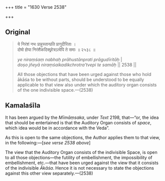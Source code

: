 +++
title = "1630 Verse 2538"

+++
## Original 
>
> ये निरंशं नभः प्राहुस्तान्प्रति प्रागुदीरिताः ।  
> दोषो ज्ञेया निरंशैकदिक्छ्रोत्रऽत्वेपि ते समाः ॥ २५३८ ॥ 
>
> *ye niraṃśaṃ nabhaḥ prāhustānprati prāgudīritāḥ* \|  
> *doṣo jñeyā niraṃśaikadikchrotra'tvepi te samāḥ* \|\| 2538 \|\| 
>
> All those objections that have been urged against those who hold ākāśa to be without parts, should be understood to be equally applicable to that view also under which the auditory organ consists of the one indivisible space.—(2538)



## Kamalaśīla

It has been argued by the *Mīmāṃsaka*, under *Text* 2198, that—“or, the idea that should be entertained is that the Auditory Organ consists of *space*, which idea would be in accordance with the Veda”.

As this is open to the same objections, the Author applies them to that view, in the following:—[*see verse 2538 above*]

The view that the Auditory Organ consists of the indivisible Space, is open to all those objections—the futility of embellishment, the impossibility of embellishment, etc.—that have been urged against the view that it consists of the indivisible *Ākāśa*. Hence it is not necessary to state the objections against this other view separately.—(2538)


